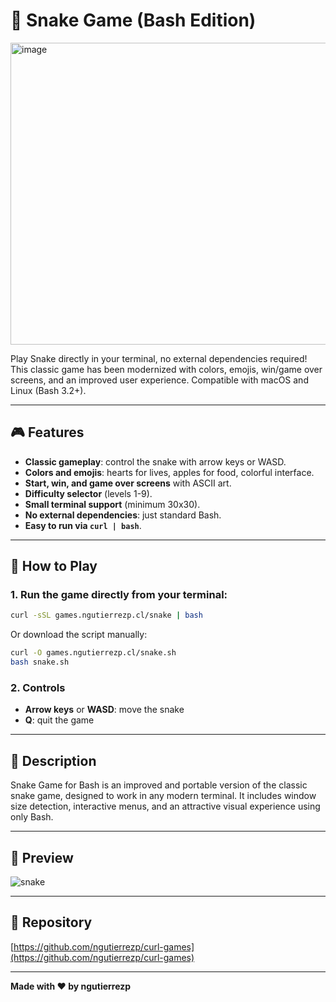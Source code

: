 # 🐍 Snake Game (Bash Edition)

<img width="718" height="483" alt="image" src="https://github.com/user-attachments/assets/2c716860-9711-4cd5-b7f6-078e0312b5ad" />


Play Snake directly in your terminal, no external dependencies required! This classic game has been modernized with colors, emojis, win/game over screens, and an improved user experience. Compatible with macOS and Linux (Bash 3.2+).

---

## 🎮 Features
- **Classic gameplay**: control the snake with arrow keys or WASD.
- **Colors and emojis**: hearts for lives, apples for food, colorful interface.
- **Start, win, and game over screens** with ASCII art.
- **Difficulty selector** (levels 1-9).
- **Small terminal support** (minimum 30x30).
- **No external dependencies**: just standard Bash.
- **Easy to run via `curl | bash`**.

---

## 🚀 How to Play

### 1. Run the game directly from your terminal:

```bash
curl -sSL games.ngutierrezp.cl/snake | bash
```

Or download the script manually:

```bash
curl -O games.ngutierrezp.cl/snake.sh
bash snake.sh
```

### 2. Controls
- **Arrow keys** or **WASD**: move the snake
- **Q**: quit the game

---

## 📝 Description

Snake Game for Bash is an improved and portable version of the classic snake game, designed to work in any modern terminal. It includes window size detection, interactive menus, and an attractive visual experience using only Bash.

---

## 📸 Preview

![snake](https://github.com/user-attachments/assets/eb778d03-f9b1-467d-9c20-050774686e0b)

---

## 📂 Repository

[https://github.com/ngutierrezp/curl-games](https://github.com/ngutierrezp/curl-games)

---

**Made with ❤️ by ngutierrezp**
